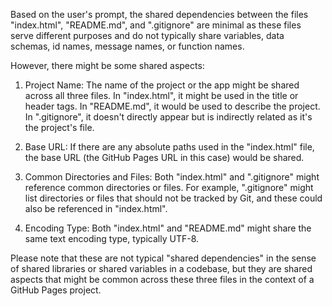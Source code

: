 Based on the user's prompt, the shared dependencies between the files "index.html", "README.md", and ".gitignore" are minimal as these files serve different purposes and do not typically share variables, data schemas, id names, message names, or function names. 

However, there might be some shared aspects:

1. Project Name: The name of the project or the app might be shared across all three files. In "index.html", it might be used in the title or header tags. In "README.md", it would be used to describe the project. In ".gitignore", it doesn't directly appear but is indirectly related as it's the project's file.

2. Base URL: If there are any absolute paths used in the "index.html" file, the base URL (the GitHub Pages URL in this case) would be shared.

3. Common Directories and Files: Both "index.html" and ".gitignore" might reference common directories or files. For example, ".gitignore" might list directories or files that should not be tracked by Git, and these could also be referenced in "index.html".

4. Encoding Type: Both "index.html" and "README.md" might share the same text encoding type, typically UTF-8.

Please note that these are not typical "shared dependencies" in the sense of shared libraries or shared variables in a codebase, but they are shared aspects that might be common across these three files in the context of a GitHub Pages project.